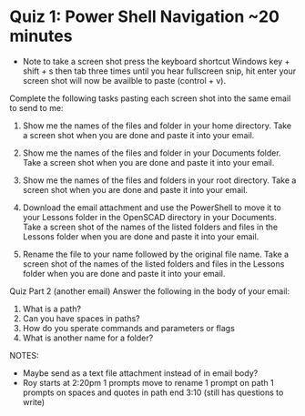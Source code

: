 # Quiz 1: Power Shell Navigation ~20 minutes
* Note to take a screen shot press the keyboard shortcut Windows key + shift + s then tab three times until you hear fullscreen snip, hit enter your screen shot will now be availble to paste (control + v).

Complete the following tasks pasting each screen shot into the same email to send to me:

1. Show me the names of the files and folder in your home directory. Take a screen shot when you are done and paste it into your email.

2. Show me the names of the files and folder in your Documents folder. Take a screen shot when you are done and paste it into your email.

3. Show me the names of the files and folders in your root directory. Take a screen shot when you are done and paste it into your email.

4. Download the email attachment and use the PowerShell to move it to your Lessons folder in the OpenSCAD directory in your Documents. Take a screen shot of the names of the listed folders and files in the Lessons folder when you are done and paste it into your email.

5. Rename the file to your name followed by the original file name. Take a screen shot of the names of the listed folders and files in the Lessons folder when you are done and paste it into your email.

Quiz Part 2 (another email)
Answer the following in the body of your email:
1. What is a path? 
2. Can you have spaces in paths?
3. How do you sperate commands and parameters or flags
4. What is another name for a folder? 

NOTES:
* Maybe send as a text file attachment instead of in email body?
* Roy starts at 2:20pm 1 prompts move to rename 1 prompt on path 1 prompts on spaces and quotes in path end 3:10 (still has questions to write)